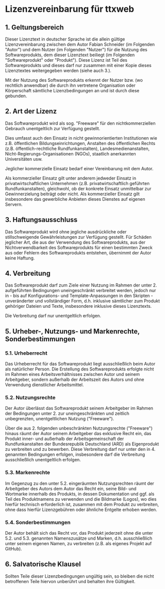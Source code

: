 # Lizenzvereinbarung für ttxweb

## 1. Geltungsbereich

Dieser Lizenztext in deutscher Sprache ist die allein gültige Lizenzvereinbarung zwischen dem Autor Fabian Schneider (im Folgenden "Autor") und dem Nutzer (im Folgenden "Nutzer") für die Nutzung des Softwareprodukts, dem dieser Lizenztext beiliegt (im Folgenden "Softwareprodukt" oder "Produkt"). Diese Lizenz ist Teil des Softwareprodukts und dieses darf nur zusammen mit einer Kopie dieses Lizenztextes weitergegeben werden (siehe auch 3.).

Mit der Nutzung des Softwareprodukts erkennt der Nutzer bzw. (wo rechtlich anwendbar) die durch ihn vertretene Organisation oder Körperschaft sämtliche Lizenzbedingungen an und ist durch diese gebunden.

## 2. Art der Lizenz

Das Softwareprodukt wird als sog. "Freeware" für den nichtkommerziellen Gebrauch unentgeltlich zur Verfügung gestellt.

Dies umfasst auch den Einsatz in nicht gewinnorientierten Institutionen wie z.B. öffentlichen Bildungseinrichtungen, Anstalten des öffentlichen Rechts (z.B. öffentlich-rechtliche Rundfunkanstalten), Landesmedienanstalten, Nicht-Regierungs-Organisationen (NGOs), staatlich anerkannten Universitäten usw.

Jeglicher kommerzielle Einsatz bedarf einer Vereinbarung mit dem Autor.

Als kommerzieller Einsatz gilt unter anderem jedweder Einsatz in privatwirtschaftlichen Unternehmen (z.B. privatwirtschaftlich geführten Rundfunkanstalten), gleichwohl, ob der konkrete Einsatz unmittelbar zur Gewinnerzielung beiträgt oder nicht. Als kommerzieller Einsatz gilt insbesondere das gewerbliche Anbieten dieses Dienstes auf eigenen Servern.

## 3. Haftungsausschluss

Das Softwareprodukt wird ohne jegliche ausdrückliche oder stillschweigende Gewährleistungen zur Verfügung gestellt. Für Schäden jeglicher Art, die aus der Verwendung des Softwareprodukts, aus der Nichtverwendbarkeit des Softwareprodukts für einen bestimmten Zweck aus oder Fehlern des Softwareprodukts entstehen, übernimmt der Autor keine Haftung.

## 4. Verbreitung

Das Softwareprodukt darf zum Ziele einer Nutzung im Rahmen der unter 2. aufgeführten Bedingungen uneingeschränkt verbreitet werden, jedoch nur in - bis auf Konfigurations- und Template-Anpassungen in den Skripten - unveränderter und vollständiger Form, d.h. inklusive sämtlicher zum Produkt gehöriger Dateien und Texte, insbesondere inklusive dieses Lizenztexts.

Die Verbreitung darf nur unentgeltlich erfolgen.

## 5. Urheber-, Nutzungs- und Markenrechte, Sonderbestimmungen

### 5.1. Urheberrecht

Das Urheberrecht für das Softwareprodukt liegt ausschließlich beim Autor als natürlicher Person. Die Erstellung des Softwareprodukts erfolgte nicht im Rahmen eines Arbeitsverhältnisses zwischen Autor und seinem Arbeitgeber, sondern außerhalb der Arbeitszeit des Autors und ohne Verwendung dienstlicher Arbeitsmittel.

### 5.2. Nutzungsrechte

Der Autor überlässt das Softwareprodukt seinem Arbeitgeber im Rahmen der Bedingungen unter 2. zur uneingeschränkten und zeitlich unbegrenzten, unentgeltlichen Nutzung ("Freeware").

Über die aus 2. folgenden unbeschränkten Nutzungsrechte ("Freeware") hinaus räumt der Autor seinem Arbeitgeber das exklusive Recht ein, das Produkt inner- und außerhalb der Arbeitsgemeinschaft der Rundfunkanstalten der Bundesrepublik Deutschland (ARD) als Eigenprodukt zu verbreiten und zu bewerben. Diese Verbreitung darf nur unter den in 4. genannten Bedingungen erfolgen, insbesondere darf die Verbreitung ausschließlich unentgeltlich erfolgen.

### 5.3. Markenrechte

Im Gegenzug zu den unter 5.2. eingeräumten Nutzungsrechten räumt der Arbeitgeber des Autors dem Autor das Recht ein, seine Bild- und Wortmarke innerhalb des Produkts, in dessen Dokumentation und ggf. als Teil des Produktnamens zu verwenden und die Bildmarke (Logos), wo dies hierfür technisch erforderlich ist, zusammen mit dem Produkt zu verbreiten, ohne dass hierfür Lizenzgebühren oder ähnliche Entgelte erhoben werden.

### 5.4. Sonderbestimmungen

Der Autor behält sich das Recht vor, das Produkt jederzeit ohne die unter 5.2. und 5.3. genannten Namenszusätze und Marken, d.h. ausschließlich unter seinem eigenen Namen, zu verbreiten (z.B. als eigenes Projekt auf GitHub).

## 6. Salvatorische Klausel

Sollten Teile dieser Lizenzbedingungen ungültig sein, so bleiben die nicht betroffenen Teile hiervon unberührt und behalten ihre Gültigkeit.
